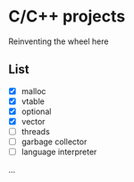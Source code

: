 # C/C++ projects
Reinventing the wheel here

## List
- [x] malloc
- [x] vtable
- [x] optional
- [x] vector
- [ ] threads
- [ ] garbage collector
- [ ] language interpreter

...
